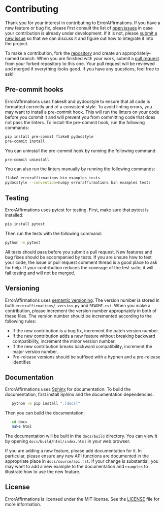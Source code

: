 # Contributing

Thank you for your interest in contributing to ErrorAffirmations.
If you have a new feature or bug fix, please first consult the list of
[open issues](https://github.com/ThomasGesseyJones/ErrorAffirmations/issues)
in case your contribution is already under development. If it is not, please
[submit a new issue](https://github.com/ThomasGesseyJones/ErrorAffirmations/issues/new)
so that we can discuss it and figure out how to integrate it into the project.

To make a contribution, fork the 
[repository](https://github.com/ThomasGesseyJones/ErrorAffirmations)
and create an appropriately-named branch. When you are finished with your work,
submit a [pull request](https://github.com/ThomasGesseyJones/ErrorAffirmations/pulls) 
from your forked repository to this one. Your pull request will be reviewed and
merged if everything looks good. If you have any questions, feel free to ask!

## Pre-commit hooks

ErrorAffirmations uses flakes8 and pydocstyle to ensure that all code is
formatted correctly and of a consistent style. To avoid linting errors, you may
want to install a pre-commit hook. This will run the linters on your code
before you commit it and will prevent you from committing code that does not
pass the linters. To install the pre-commit hook, run the following commands:

```bash
pip install pre-commit flake8 pydocstyle
pre-commit install
``` 

You can uninstall the pre-commit hook by running the following command:

```bash
pre-commit uninstall
```

You can also run the linters manually by running the following commands:

```bash
flake8 erroraffirmations bin examples tests
pydocstyle --convention=numpy erroraffirmations bin examples tests
```

## Testing

ErrorAffirmations uses pytest for testing. First, make sure that pytest is
installed:

```bash
pip install pytest
```

Then run the tests with the following command:

```bash
python -m pytest
```

All tests should pass before you submit a pull request. 
New features and bug fixes should be accompanied by tests. If you are
unsure how to test your code, the issue or pull request comment thread 
is a good place to ask for help. If your contribution reduces the
coverage of the test suite, it will fail testing and will not be merged.


## Versioning

ErrorAffirmations uses [semantic versioning](https://semver.org/). The version
number is stored in both `erroraffirmations/_version.py` and `README.rst`.
When you make a contribution, please increment the version number appropriately
in both of these files. The version number should be incremented according to
the following rules:

* If the new contribution is a bug fix, increment the patch version number.
* If the new contribution adds a new feature without breaking backward
  compatibility, increment the minor version number.
* If the new contribution breaks backward compatibility, increment the major
  version number.
* Pre-release versions should be suffixed with a hyphen and a pre-release identifier. 


## Documentation

ErrorAffirmations uses [Sphinx](https://www.sphinx-doc.org/en/master/) for
documentation. To build the documentation, first install Sphinx and the
documentation dependencies:

```bash
   python -m pip install ".[docs]"
```

Then you can build the documentation:

```bash
   cd docs
   make html
```

The documentation will be built in the `docs/build` directory. You can view it
by opening `docs/build/html/index.html` in your web browser.

If you are adding a new feature, please add documentation for it. In particular,
please ensure any new API functions are documented in the appropriate place in
`docs/source/api.rst`. If your change is substantial, you may want to add a new 
example to the documentation
and `examples` to illustrate how to use the new feature. 



## License

ErrorAffirmations is licensed under the MIT license. See the
[LICENSE](https://github.com/ThomasGesseyJones/ErrorAffirmations/blob/main/LICENSE)
file for more information.

